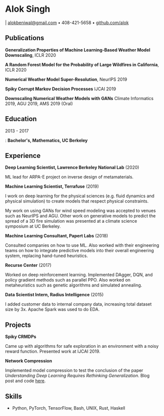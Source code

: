 # Alok Singh

| <alokbeniwal@gmail.com> • 408-421-5658 •
  [github.com/alok](https://www.github.com/alok/)

## Publications

**Generalization Properties of Machine Learning-Based Weather Model
Downscaling**, ICLR 2020

**A Random Forest Model for the Probability of Large Wildfires in
California**, ICLR 2020

**Numerical Weather Model Super-Resolution**, NeurIPS 2019

**Spiky Corrupt Markov Decision Processes** IJCAI 2019

**Downscaling Numerical Weather Models with GANs** Climate Informatics
2019, AGU 2019, AMS 2019 (Oral)

## Education

2013 - 2017

:   **Bachelor's, Mathematics, UC Berkeley**

## Experience

**Deep Learning Scientist, Lawrence Berkeley National Lab** (2020)

ML lead for ARPA-E project on inverse design of metamaterials.

**Machine Learning Scientist, Terrafuse** (2019)

I work on deep learning for the physical sciences (e.g. fluid dynamics
and physical simulation) to create models that respect physical
constraints.

My work on using GANs for wind speed modeling was accepted to venues
such as NeurIPS and AGU. Other work on generative models to predict the
spread of a 3D fire simulation was presented at a climate science
symposium at UC Berkeley.

**Machine Learning Consultant, Papert Labs** (2018)

Consulted companies on how to use ML. Also worked with their engineering
teams on how to integrate predictive models into their overall
engineering system, replacing hand-tuned heuristics.

**Recurse Center** (2017)

Worked on deep reinforcement learning. Implemented DAgger, DQN, and
policy gradient methods such as parallel PPO. Also worked on
metaheuristics such as genetic algorithms and simulated annealing.

**Data Scientist Intern, Radius Intelligence** (2015)

I added customer data to internal company data, increasing total dataset
size by 3x. Apache Spark was used to do EDA.

## Projects

**Spiky CRMDPs**

Came up with algorithms for safe exploration in an environment with a
noisy reward function. Presented work at IJCAI 2019.

**Network Compression**

Implemented model compression to test the conclusion of the paper
*Understanding Deep Learning Requires Rethinking Generalization*. Blog
post and code
[here](https://alok.github.io/2018/01/12/compressing-neural-networks-to-see-if-they-learn).

## Skills

-   Python, PyTorch, TensorFlow, Bash, UNIX, Rust, Haskell
